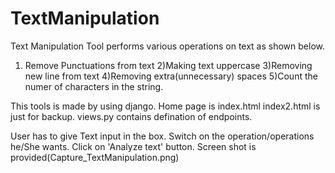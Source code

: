 # TextManipulation

Text Manipulation Tool performs various operations on text as shown below.
1) Remove Punctuations from text
2)Making text uppercase
3)Removing new line from text
4)Removing extra(unnecessary) spaces
5)Count the numer of characters in the string.


This tools is made by using django.
Home page is index.html 
index2.html is just for backup.
views.py contains defination of endpoints.

User has to give Text input in the box. Switch on the operation/operations he/She wants. Click on 'Analyze text' button.
Screen shot is provided(Capture_TextManipulation.png)
